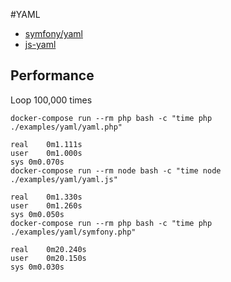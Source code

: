 #YAML

- [symfony/yaml](https://github.com/symfony/yaml)
- [js-yaml](https://github.com/nodeca/js-yaml)

## Performance

Loop 100,000 times

```
docker-compose run --rm php bash -c "time php ./examples/yaml/yaml.php"

real    0m1.111s
user    0m1.000s
sys 0m0.070s
docker-compose run --rm node bash -c "time node ./examples/yaml/yaml.js"

real    0m1.330s
user    0m1.260s
sys 0m0.050s
docker-compose run --rm php bash -c "time php ./examples/yaml/symfony.php"

real    0m20.240s
user    0m20.150s
sys 0m0.030s
```